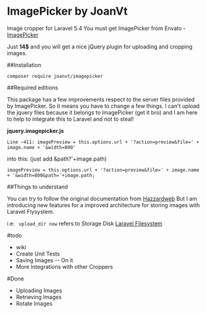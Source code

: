 # ImagePicker by JoanVt
Image cropper for Laravel 5.4 
You must get ImagePicker from Envato - [ImagePicker](https://codecanyon.net/item/imagepicker-uploader-webcam-cropper/6722532?s_rank=1)

Just **14$** and you will get a nice jQuery plugin for uploading and cropping images.

##Installation

```
composer require joanvt/imagepicker
```

##Required editions

This package has a few improvements respect to the server files provided by ImagePicker. So it means you have to change a few things.
I can't upload the jquery files because it belongs to ImagePicker (get it bro) and I am here to help to integrate this to Laravel and not to steal!

**jquery.imagepicker.js**
```
Line ~411: imagePreview = this.options.url + '?action=preview&file=' + image.name + '&width=800'
```
into this: (just add &path?'+image.path)
````
imagePreview = this.options.url + '?action=preview&file=' + image.name + '&width=800&path='+image.path;
````

##Things to understand

You can try to follow the original documentation from [Hazzardweb](http://docs.hazzardweb.com/imagepicker) But I am introducing new features for a improved architecture for storing images with Laravel Flysystem.

i.e:
`` upload_dir now`` refers to Storage Disk [Laravel Filesystem](https://laravel.com/docs/5.4/filesystem#the-public-disk)

#todo

- wiki
- Create Unit Tests
- Saving Images -- On it
- More Integrations with other Croppers

#Done

- Uploading Images
- Retrieving Images
- Rotate Images
